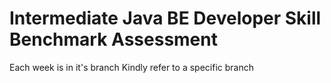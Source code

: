 # Intermediate Java BE Developer Skill Benchmark Assessment

Each week is in it's branch
Kindly refer to a specific branch

